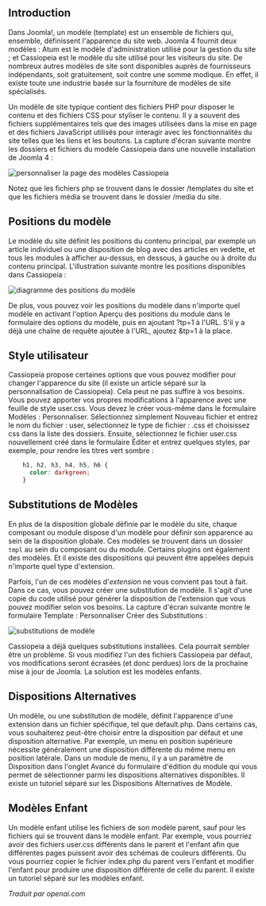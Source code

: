 <!-- Filename: J4.x:Template_Basics / Display title: Notions de base sur les modèles  -->

## Introduction

Dans Joomla!, un modèle (template) est un ensemble de fichiers qui, ensemble, définissent l'apparence du site web. Joomla 4 fournit deux modèles : Atum est le modèle d'administration utilisé pour la gestion du site ; et Cassiopeia est le modèle du site utilisé pour les visiteurs du site. De nombreux autres modèles de site sont disponibles auprès de fournisseurs indépendants, soit gratuitement, soit contre une somme modique. En effet, il existe toute une industrie basée sur la fourniture de modèles de site spécialisés.

Un modèle de site typique contient des fichiers PHP pour disposer le contenu et des fichiers CSS pour styliser le contenu. Il y a souvent des fichiers supplémentaires tels que des images utilisées dans la mise en page et des fichiers JavaScript utilisés pour interagir avec les fonctionnalités du site telles que les liens et les boutons. La capture d'écran suivante montre les dossiers et fichiers du modèle Cassiopeia dans une nouvelle installation de Joomla 4 :

![personnaliser la page des modèles Cassiopeia](../../../en/images/templates/templates-customise-cassiopeia.png)

Notez que les fichiers php se trouvent dans le dossier /templates du site et que les fichiers média se trouvent dans le dossier /media du site.

## Positions du modèle

Le modèle du site définit les positions du contenu principal, par exemple un article individuel ou une disposition de blog avec des articles en vedette, et tous les modules à afficher au-dessus, en dessous, à gauche ou à droite du contenu principal. L'illustration suivante montre les positions disponibles dans Cassiopeia :

![diagramme des positions du modèle](../../../en/images/templates/cassiopeia-template-positions.png)

De plus, vous pouvez voir les positions du modèle dans n'importe quel modèle en activant l'option Aperçu des positions du module dans le formulaire des options du modèle, puis en ajoutant ?tp=1 à l'URL. S'il y a déjà une chaîne de requête ajoutée à l'URL, ajoutez &tp=1 à la place.

## Style utilisateur

Cassiopeia propose certaines options que vous pouvez modifier pour changer l'apparence du site (il existe un article séparé sur la personnalisation de Cassiopeia). Cela peut ne pas suffire à vos besoins. Vous pouvez apporter vos propres modifications à l'apparence avec une feuille de style user.css. Vous devez le créer vous-même dans le formulaire Modèles : Personnaliser. Sélectionnez simplement Nouveau fichier et entrez le nom du fichier : user, sélectionnez le type de fichier : .css et choisissez css dans la liste des dossiers. Ensuite, sélectionnez le fichier user.css nouvellement créé dans le formulaire Éditer et entrez quelques styles, par exemple, pour rendre les titres vert sombre :

```css
    h1, h2, h3, h4, h5, h6 {
      color: darkgreen;
    }
```

## Substitutions de Modèles

En plus de la disposition globale définie par le modèle du site, chaque composant ou module dispose d'un modèle pour définir son apparence au sein de la disposition globale. Ces modèles se trouvent dans un dossier `tmpl` au sein du composant ou du module. Certains plugins ont également des modèles. Et il existe des dispositions qui peuvent être appelées depuis n'importe quel type d'extension.

Parfois, l'un de ces modèles d'*extension* ne vous convient pas tout à fait. Dans ce cas, vous pouvez créer une substitution de modèle. Il s'agit d'une copie du code utilisé pour générer la disposition de l'extension que vous pouvez modifier selon vos besoins. La capture d'écran suivante montre le formulaire Template : Personnaliser Créer des Substitutions :

![substitutions de modèle](../../../en/images/templates/cassiopeia-customisation-create-overrides.png)

Cassiopeia a déjà quelques substitutions installées. Cela pourrait sembler être un problème. Si vous modifiez l'un des fichiers Cassiopeia par défaut, vos modifications seront écrasées (et donc perdues) lors de la prochaine mise à jour de Joomla. La solution est les modèles enfants.

## Dispositions Alternatives

Un modèle, ou une substitution de modèle, définit l'apparence d'une extension dans un fichier spécifique, tel que default.php. Dans certains cas, vous souhaiterez peut-être choisir entre la disposition par défaut et une disposition alternative. Par exemple, un menu en position supérieure nécessite généralement une disposition différente du même menu en position latérale. Dans un module de menu, il y a un paramètre de Disposition dans l'onglet Avancé du formulaire d'édition du module qui vous permet de sélectionner parmi les dispositions alternatives disponibles. Il existe un tutoriel séparé sur les Dispositions Alternatives de Modèle.

## Modèles Enfant

Un modèle enfant utilise les fichiers de son modèle parent, sauf pour les fichiers qui se trouvent dans le modèle enfant. Par exemple, vous pourriez avoir des fichiers user.css différents dans le parent et l'enfant afin que différentes pages puissent avoir des schémas de couleurs différents. Ou vous pourriez copier le fichier index.php du parent vers l'enfant et modifier l'enfant pour produire une disposition différente de celle du parent. Il existe un tutoriel séparé sur les modèles enfant.

*Traduit par openai.com*

